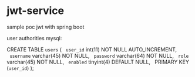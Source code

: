 # jwt-service
sample poc jwt with spring boot


user authorities mysql:

CREATE TABLE `users` (
  `user_id` int(11) NOT NULL AUTO_INCREMENT,
  `username` varchar(45) NOT NULL,
  `password` varchar(64) NOT NULL,
  `role` varchar(45) NOT NULL,
  `enabled` tinyint(4) DEFAULT NULL,
  PRIMARY KEY (`user_id`)
);
